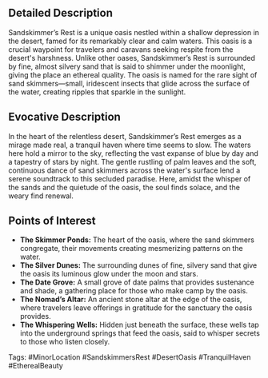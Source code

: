 
## Detailed Description
Sandskimmer’s Rest is a unique oasis nestled within a shallow depression in the desert, famed for its remarkably clear and calm waters. This oasis is a crucial waypoint for travelers and caravans seeking respite from the desert's harshness. Unlike other oases, Sandskimmer’s Rest is surrounded by fine, almost silvery sand that is said to shimmer under the moonlight, giving the place an ethereal quality. The oasis is named for the rare sight of sand skimmers—small, iridescent insects that glide across the surface of the water, creating ripples that sparkle in the sunlight.

## Evocative Description
In the heart of the relentless desert, Sandskimmer’s Rest emerges as a mirage made real, a tranquil haven where time seems to slow. The waters here hold a mirror to the sky, reflecting the vast expanse of blue by day and a tapestry of stars by night. The gentle rustling of palm leaves and the soft, continuous dance of sand skimmers across the water's surface lend a serene soundtrack to this secluded paradise. Here, amidst the whisper of the sands and the quietude of the oasis, the soul finds solace, and the weary find renewal.

## Points of Interest
- **The Skimmer Ponds:** The heart of the oasis, where the sand skimmers congregate, their movements creating mesmerizing patterns on the water.
- **The Silver Dunes:** The surrounding dunes of fine, silvery sand that give the oasis its luminous glow under the moon and stars.
- **The Date Grove:** A small grove of date palms that provides sustenance and shade, a gathering place for those who make camp by the oasis.
- **The Nomad’s Altar:** An ancient stone altar at the edge of the oasis, where travelers leave offerings in gratitude for the sanctuary the oasis provides.
- **The Whispering Wells:** Hidden just beneath the surface, these wells tap into the underground springs that feed the oasis, said to whisper secrets to those who listen closely.

Tags: #MinorLocation #SandskimmersRest #DesertOasis #TranquilHaven #EtherealBeauty
